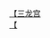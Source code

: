 [【三龙宫](http://tieba.baidu.com/p/3548438841?see_lz=1&pn=)   
[【](http://tieba.baidu.com/p/3549407277?see_lz=1&pn=)   

